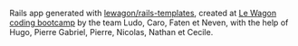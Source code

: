 Rails app generated with [lewagon/rails-templates](https://github.com/lewagon/rails-templates), created at [Le Wagon coding bootcamp](https://www.lewagon.com) by the team Ludo, Caro, Faten et Neven, with the help of Hugo, Pierre Gabriel, Pierre, Nicolas, Nathan et Cecile.
